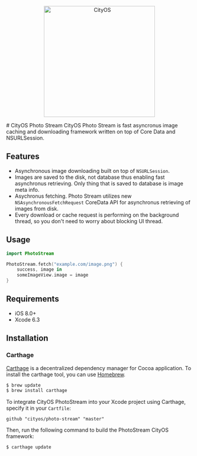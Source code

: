 <p align="center" >
  <img src="http://alex.ba/img/cos-logo-flat.svg" width=300 alt="CityOS" title="CityOS">
</p>
# CityOS Photo Stream
CityOS Photo Stream is fast asyncronus image caching and downloading framework written on top of Core Data and NSURLSession. 

## Features

* Asynchronous image downloading built on top of ```NSURLSession```.
* Images are saved to the disk, not database thus enabling fast asynchronus retrieving. Only thing that is saved to database is image meta info.
* Asychronus fetching. Photo Stream utilizes new ```NSAsynchronousFetchRequest``` CoreData API for asynchronus retrieving of images from disk.
* Every download or cache request is performing on the background thread, so you don't need to worry about blocking UI thread.

## Usage

```swift
import PhotoStream

PhotoStream.fetch("example.com/image.png") {
    success, image in
    someImageView.image = image
}
```
## Requirements

* iOS 8.0+
* Xcode 6.3

## Installation
### Carthage

[Carthage](https://github.com/Carthage/Carthage) is a decentralized dependency manager for Cocoa application. To install the carthage tool, you can use [Homebrew](http://brew.sh).

```bash
$ brew update
$ brew install carthage
```

To integrate CityOS PhotoStream into your Xcode project using Carthage, specify it in your `Cartfile`:

```ogdl
github "cityos/photo-stream" "master"
```

Then, run the following command to build the PhotoStream CityOS framework:

```bash
$ carthage update

```
